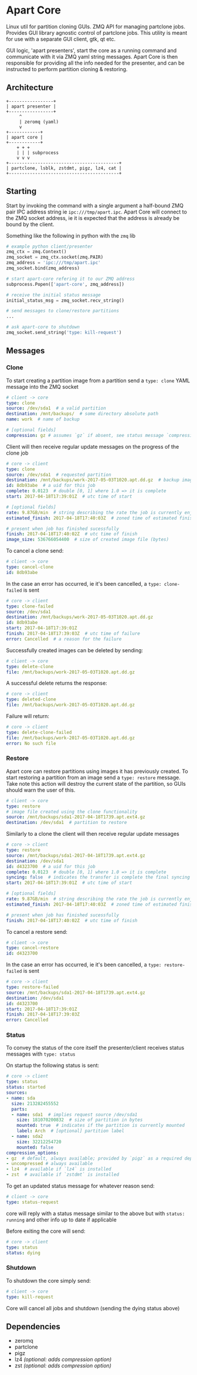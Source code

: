 Apart Core
==========
Linux util for partition cloning GUIs. ZMQ API for managing partclone jobs. Provides GUI library agnostic control of partclone jobs. This utility is meant for use with a separate GUI client, gtk, qt etc.

GUI logic, 'apart presenters', start the core as a running command and communicate with it via ZMQ yaml string messages. Apart Core is then responsible for providing all the info needed for the presenter, and can be instructed to perform partition cloning & restoring.

## Architecture
```
+-----------------+
| apart presenter |
+-----------------+
     ^
     | zeromq (yaml)
     v
+------------+
| apart core |
+------------+
    + + +
    | | | subprocess
    v v v
+------------------------------------------+
| partclone, lsblk, zstdmt, pigz, lz4, cat |
+------------------------------------------+
```

## Starting
Start by invoking the command with a single argument a half-bound ZMQ pair IPC address string ie `ipc:///tmp/apart.ipc`.
Apart Core will connect to the ZMQ socket address, ie it is expected that the address is already be bound by the client.

Something like the following in python with the `zmq` lib
```python
# example python client/presenter
zmq_ctx = zmq.Context()
zmq_socket = zmq_ctx.socket(zmq.PAIR)
zmq_address = 'ipc:///tmp/apart.ipc'
zmq_socket.bind(zmq_address)

# start apart-core refering it to our ZMQ address
subprocess.Popen(['apart-core', zmq_address])

# receive the initial status message
initial_status_msg = zmq_socket.recv_string()

# send messages to clone/restore partitions
...

# ask apart-core to shutdown
zmq_socket.send_string('type: kill-request')   
```

## Messages
### Clone
To start creating a partition image from a partition send a `type: clone` YAML message into the ZMQ socket
```yaml
# client -> core
type: clone
source: /dev/sda1  # a valid partition
destination: /mnt/backups/  # some directory absolute path
name: work  # name of backup

# [optional fields]
compression: gz # assumes `gz` if absent, see status message `compression_options`
```
Client will then receive regular update messages on the progress of the clone job
```yaml
# core -> client
type: clone
source: /dev/sda1  # requested partition
destination: /mnt/backups/work-2017-05-03T1020.apt.dd.gz  # backup image file absolute path
id: 8db93abe  # a uid for this job
complete: 0.0123  # double [0, 1] where 1.0 => it is complete
start: 2017-04-18T17:39:01Z  # utc time of start

# [optional fields]
rate: 9.87GB/min  # string describing the rate the job is currently enjoying, present when available
estimated_finish: 2017-04-18T17:40:03Z  # zoned time of estimated finish, present when available

# present when job has finished sucessfully
finish: 2017-04-18T17:40:02Z  # utc time of finish
image_size: 536766054400  # size of created image file (bytes)
```
To cancel a clone send:
```yaml
# client -> core
type: cancel-clone
id: 8db93abe
```
In the case an error has occurred, ie it's been cancelled, a `type: clone-failed` is sent
```yaml
# core -> client
type: clone-failed
source: /dev/sda1
destination: /mnt/backups/work-2017-05-03T1020.apt.dd.gz
id: 8db93abe
start: 2017-04-18T17:39:01Z
finish: 2017-04-18T17:39:03Z  # utc time of failure
error: Cancelled  # a reason for the failure
```
Successfully created images can be deleted by sending:
```yaml
# client -> core
type: delete-clone
file: /mnt/backups/work-2017-05-03T1020.apt.dd.gz
```
A successful delete returns the response:
```yaml
# core -> client
type: deleted-clone
file: /mnt/backups/work-2017-05-03T1020.apt.dd.gz
```
Failure will return:
```yaml
# core -> client
type: delete-clone-failed
file: /mnt/backups/work-2017-05-03T1020.apt.dd.gz
error: No such file
```

### Restore
Apart core can restore partitions using images it has previously created.
To start restoring a partition from an image send a `type: restore` message.
Take note this action will destroy the current state of the partition, so GUIs should warn the user of this.
```yaml
# client -> core
type: restore
# image file created using the clone functionality
source: /mnt/backups/sda1-2017-04-18T1739.apt.ext4.gz  
destination: /dev/sda1  # partition to restore
```
Similarly to a clone the client will then receive regular update messages
```yaml
# core -> client
type: restore
source: /mnt/backups/sda1-2017-04-18T1739.apt.ext4.gz  
destination: /dev/sda1
id: d4323700  # a uid for this job
complete: 0.0123  # double [0, 1] where 1.0 => it is complete
syncing: false  # indicates the transfer is complete the final syncing process has started
start: 2017-04-18T17:39:01Z  # utc time of start

# [optional fields]
rate: 9.87GB/min  # string describing the rate the job is currently enjoying, present when available
estimated_finish: 2017-04-18T17:40:03Z  # zoned time of estimated finish, present when available

# present when job has finished sucessfully
finish: 2017-04-18T17:40:02Z  # utc time of finish
```
To cancel a restore send:
```yaml
# client -> core
type: cancel-restore
id: d4323700
```
In the case an error has occurred, ie it's been cancelled, a `type: restore-failed` is sent
```yaml
# core -> client
type: restore-failed
source: /mnt/backups/sda1-2017-04-18T1739.apt.ext4.gz  
destination: /dev/sda1
id: d4323700
start: 2017-04-18T17:39:01Z
finish: 2017-04-18T17:39:03Z
error: Cancelled
```

### Status
To convey the status of the core itself the presenter/client receives status messages with `type: status`

On startup the following status is sent:
```yaml
# core -> client
type: status
status: started
sources:
- name: sda
  size: 213282455552
  parts:
  - name: sda1  # implies request source /dev/sda1
    size: 181070200832  # size of partition in bytes
    mounted: true  # indicates if the partition is currently mounted
    label: Arch  # [optional] partition label
  - name: sda2
    size: 32212254720
    mounted: false
compression_options:
- gz  # default, always available; provided by `pigz` as a required dependency
- uncompressed # always available
- lz4  # available if `lz4` is installed
- zst  # available if `zstdmt` is installed
```
To get an updated status message for whatever reason send:
```yaml
# client -> core
type: status-request
```
core will reply with a status message similar to the above but with `status: running`
and other info up to date if applicable

Before exiting the core will send:
```yaml
# core -> client
type: status
status: dying
```

### Shutdown
To shutdown the core simply send:
```yaml
# client -> core
type: kill-request
```
Core will cancel all jobs and shutdown (sending the dying status above)

## Dependencies
* zeromq
* partclone
* pigz
* lz4 *(optional: adds compression option)*
* zst *(optional: adds compression option)*
